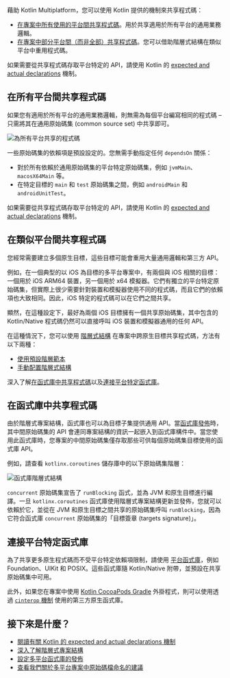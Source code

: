 [//]: # (title: 在平台間共享程式碼)

藉助 Kotlin Multiplatform，您可以使用 Kotlin 提供的機制來共享程式碼：
 
* [在專案中所有使用的平台間共享程式碼](#share-code-on-all-platforms)。用於共享適用於所有平台的通用業務邏輯。     
* [在專案中部分平台間（而非全部）共享程式碼](#share-code-on-similar-platforms)。您可以借助階層式結構在類似平台中重用程式碼。

如果需要從共享程式碼存取平台特定的 API，請使用 Kotlin 的 [expected and actual declarations](multiplatform-expect-actual.md) 機制。

## 在所有平台間共享程式碼

如果您有適用於所有平台的通用業務邏輯，則無需為每個平台編寫相同的程式碼 – 只需將其在通用原始碼集 (common source set) 中共享即可。

![為所有平台共享的程式碼](flat-structure.svg)

一些原始碼集的依賴項是預設設定的。您無需手動指定任何 `dependsOn` 關係：
* 對於所有依賴於通用原始碼集的平台特定原始碼集，例如 `jvmMain`、`macosX64Main` 等。 
* 在特定目標的 `main` 和 `test` 原始碼集之間，例如 `androidMain` 和 `androidUnitTest`。

如果需要從共享程式碼存取平台特定的 API，請使用 Kotlin 的 [expected and actual declarations](multiplatform-expect-actual.md) 機制。

## 在類似平台間共享程式碼

您經常需要建立多個原生目標，這些目標可能會重用大量通用邏輯和第三方 API。

例如，在一個典型的以 iOS 為目標的多平台專案中，有兩個與 iOS 相關的目標：一個用於 iOS ARM64 裝置，另一個用於 x64 模擬器。它們有獨立的平台特定原始碼集，但實際上很少需要針對裝置和模擬器使用不同的程式碼，而且它們的依賴項也大致相同。因此，iOS 特定的程式碼可以在它們之間共享。

顯然，在這種設定下，最好為兩個 iOS 目標擁有一個共享原始碼集，其中包含的 Kotlin/Native 程式碼仍然可以直接呼叫 iOS 裝置和模擬器通用的任何 API。

在這種情況下，您可以使用 [階層式結構](multiplatform-hierarchy.md) 在專案中跨原生目標共享程式碼，方法有以下兩種：

* [使用預設階層範本](multiplatform-hierarchy.md#default-hierarchy-template)
* [手動配置階層式結構](multiplatform-hierarchy.md#manual-configuration)

深入了解[在函式庫中共享程式碼](#share-code-in-libraries)以及[連接平台特定函式庫](#connect-platform-specific-libraries)。

## 在函式庫中共享程式碼

由於階層式專案結構，函式庫也可以為目標子集提供通用 API。當[函式庫發佈](multiplatform-publish-lib-setup.md)時，其中間原始碼集的 API 會連同專案結構的資訊一起嵌入到函式庫構件中。當您使用此函式庫時，您專案的中間原始碼集僅存取那些可供每個原始碼集目標使用的函式庫 API。

例如，請查看 `kotlinx.coroutines` 儲存庫中的以下原始碼集階層：

![函式庫階層式結構](lib-hierarchical-structure.svg)

`concurrent` 原始碼集宣告了 `runBlocking` 函式，並為 JVM 和原生目標進行編譯。一旦 `kotlinx.coroutines` 函式庫使用階層式專案結構更新並發佈，您就可以依賴於它，並從在 JVM 和原生目標之間共享的原始碼集呼叫 `runBlocking`，因為它符合函式庫 `concurrent` 原始碼集的「目標簽章 (targets signature)」。

## 連接平台特定函式庫

為了共享更多原生程式碼而不受平台特定依賴項限制，請使用 [平台函式庫](https://kotlinlang.org/docs/native-platform-libs.html)，例如 Foundation、UIKit 和 POSIX。這些函式庫隨 Kotlin/Native 附帶，並預設在共享原始碼集中可用。

此外，如果您在專案中使用 [Kotlin CocoaPods Gradle](multiplatform-cocoapods-overview.md) 外掛程式，則可以使用透過 [`cinterop` 機制](https://kotlinlang.org/docs/native-c-interop.html) 使用的第三方原生函式庫。

## 接下來是什麼？

* [閱讀有關 Kotlin 的 expected and actual declarations 機制](multiplatform-expect-actual.md)
* [深入了解階層式專案結構](multiplatform-hierarchy.md)
* [設定多平台函式庫的發佈](multiplatform-publish-lib-setup.md)
* [查看我們關於多平台專案中原始碼檔命名的建議](https://kotlinlang.org/docs/coding-conventions.html#source-file-names)